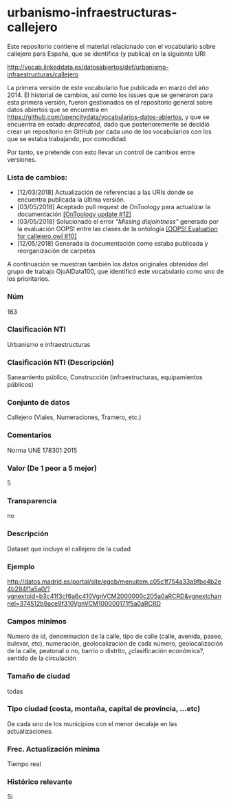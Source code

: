 # urbanismo-infraestructuras-callejero
Este repositorio contiene el material relacionado con el vocabulario sobre callejero para España, que se identifica (y publica) en la siguiente URI:

http://vocab.linkeddata.es/datosabiertos/def/urbanismo-infraestructuras/callejero

La primera versión de este vocabulario fue publicada en marzo del año 2014. El historial de cambios, así como los issues que se generaron para esta primera versión, fueron gestionados en el repositorio general sobre datos abiertos que se encuentra en https://github.com/opencitydata/vocabularios-datos-abiertos, y que se encuentra en estado *deprecated*, dado que posterioremente se decidió crear un repositorio en GitHub por cada uno de los vocabularios con los que se estaba trabajando, por comodidad.

Por tanto, se pretende con esto llevar un control de cambios entre versiones.

### Lista de cambios:
* [12/03/2018] Actualización de referencias a las URIs donde se encuentra publicada la última versión.
* [03/05/2018] Aceptado pull request de OnToology para actualizar la documentación [[OnToology update #12]](https://github.com/opencitydata/urbanismo-infraestructuras-callejero/pull/12)
* [03/05/2018] Solucionado el error *"Missing disjointness"* generado por la evaluación OOPS! entre las clases de la ontología [[OOPS! Evaluation for callejero.owl #10]](https://github.com/opencitydata/urbanismo-infraestructuras-callejero/issues/10)
* [12/05/2018] Generada la documentación como estaba publicada y reorganización de carpetas


A continuación se muestran también los datos originales obtenidos del grupo de trabajo OjoAlData100, que identificó este vocabulario como uno de los prioritarios.

### Núm
163
### Clasificación NTI
Urbanismo e infraestructuras
### Clasificación NTI (Descripción)
Saneamiento público, Construcción (infraestructuras, equipamientos públicos)
### Conjunto de datos
Callejero (Viales, Numeraciones, Tramero, etc.)
### Comentarios
Norma UNE 178301:2015
### Valor (De 1 peor a 5 mejor)
5
### Transparencia
no
### Descripción
Dataset que incluye el callejero de la cudad
### Ejemplo
http://datos.madrid.es/portal/site/egob/menuitem.c05c1f754a33a9fbe4b2e4b284f1a5a0/?vgnextoid=b3c41f3cf6a6c410VgnVCM2000000c205a0aRCRD&vgnextchannel=374512b9ace9f310VgnVCM100000171f5a0aRCRD
### Campos minimos
Numero de id, denominacion de la calle, tipo de calle (calle, avenida, paseo, bulevar, etc), numeración, geolocalización de cada número, geolocalización de la calle, peatonal o no, barrio o distrito, ¿clasificación económica?, sentido de la circulación
### Tamaño de ciudad
todas
### Tipo ciudad (costa, montaña, capital de provincia, …etc)
De cada uno de los municipios con el menor decalaje en las actualizaciones.
### Frec. Actualización minima
Tiempo real
### Histórico relevante
Si

